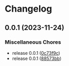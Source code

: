 # Changelog

## 0.0.1 (2023-11-24)


### Miscellaneous Chores

* release 0.0.1 ([0c73f9c](https://github.com/yamcodes/ui/commit/0c73f9c7229d6a760b0bc36a9993a88a3e1e199c))
* release 0.0.1 ([88573bb](https://github.com/yamcodes/ui/commit/88573bb1c071e784fdc253d7afaea96f1260d48a))
